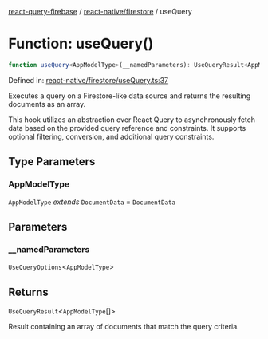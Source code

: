 [react-query-firebase](../../../modules.md) / [react-native/firestore](../index.md) / useQuery

# Function: useQuery()

```ts
function useQuery<AppModelType>(__namedParameters): UseQueryResult<AppModelType[]>
```

Defined in: [react-native/firestore/useQuery.ts:37](https://github.com/vpishuk/react-query-firebase/blob/43c0734068a570cd646254bb366ccd8007f7dfed/react-native/firestore/useQuery.ts#L37)

Executes a query on a Firestore-like data source and returns the resulting documents as an array.

This hook utilizes an abstraction over React Query to asynchronously fetch data based on the provided query
reference and constraints. It supports optional filtering, conversion, and additional query constraints.

## Type Parameters

### AppModelType

`AppModelType` *extends* `DocumentData` = `DocumentData`

## Parameters

### \_\_namedParameters

`UseQueryOptions`\<`AppModelType`\>

## Returns

`UseQueryResult`\<`AppModelType`[]\>

Result containing an array of documents that match the query criteria.
